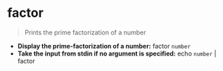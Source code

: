 # factor
> Prints the prime factorization of a number
- **Display the prime-factorization of a number:**
factor `number`
- **Take the input from stdin if no argument is specified:**
echo `number` | factor
